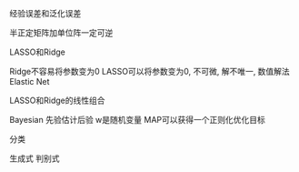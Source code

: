 经验误差和泛化误差

半正定矩阵加单位阵一定可逆

LASSO和Ridge

Ridge不容易将参数变为0
LASSO可以将参数变为0, 不可微, 解不唯一, 数值解法
Elastic Net

LASSO和Ridge的线性组合


Bayesian
先验估计后验
w是随机变量
MAP可以获得一个正则化优化目标


分类

生成式
判别式


